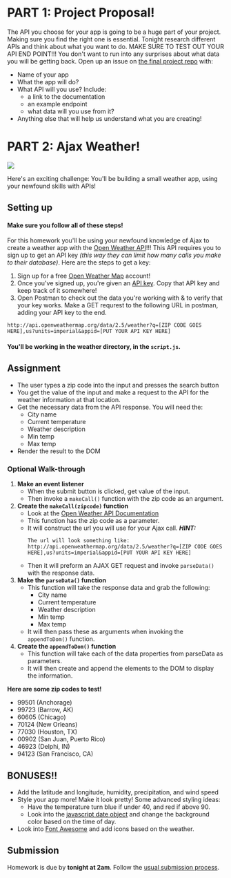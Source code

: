# PART 1: Project Proposal!

The API you choose for your app is going to be a huge part of your project. Making sure you find the right one is essential. Tonight research different APIs and think about what you want to do. MAKE SURE TO TEST OUT YOUR API END POINT!!! You don't want to run into any surprises about what data you will be getting back. Open up an issue on [the final project repo]() with:

- Name of your app
- What the app will do?
- What API will you use? Include:
    - a link to the documentation
    - an example endpoint
    - what data will you use from it?
- Anything else that will help us understand what you are creating!

# PART 2: Ajax Weather!

![](https://media.giphy.com/media/za5xikuRr0OzK/giphy.gif)

Here's an exciting challenge: You'll be building a small weather app, using your newfound skills with APIs!

## Setting up

#### Make sure you follow all of these steps!

For this homework you'll be using your newfound knowledge of Ajax to create a weather app with the [Open Weather API](https://openweathermap.org/api)!!! This API requires you to sign up to get an API key _(this way they can limit how many calls you make to their database)_. Here are the steps to get a key:

1. Sign up for a free [Open Weather Map](https://home.openweathermap.org/users/sign_up) account!
2. Once you've signed up, you're given an [API key](https://home.openweathermap.org/api_keys). Copy that API key and keep track of it somewhere!
3. Open Postman to check out the data you're working with & to verify that your key works. Make a GET requrest to the following URL in postman, adding your API key to the end.

```
http://api.openweathermap.org/data/2.5/weather?q=[ZIP CODE GOES HERE],us?units=imperial&appid=[PUT YOUR API KEY HERE]
```


#### You'll be working in the weather directory, in the `script.js`.

## Assignment

- The user types a zip code into the input and presses the search button
- You get the value of the input and make a request to the API for the weather information at that location.
- Get the necessary data from the API response. You will need the:
    - City name
    - Current temperature
    - Weather description
    - Min temp
    - Max temp
- Render the result to the DOM

### Optional Walk-through 

1. **Make an event listener**
    - When the submit button is clicked, get value of the input.
    - Then invoke a `makeCall()` function with the zip code as an argument.
2. **Create the `makeCall(zipcode)` function**
    - Look at the [Open Weather API Documentation](https://openweathermap.org/current#zip)
    - This function has the zip code as a parameter.
    - It will construct the url you will use for your Ajax call.
      ***HINT:***
      ```
      The url will look something like: http://api.openweathermap.org/data/2.5/weather?q=[ZIP CODE GOES HERE],us?units=imperial&appid=[PUT YOUR API KEY HERE]
      ```
    - Then it will preform an AJAX GET request and invoke `parseData()` with the response data.
3. **Make the `parseData()` function**
    - This function will take the response data and grab the following:
        - City name
        - Current temperature
        - Weather description
        - Min temp
        - Max temp
    - It will then pass these as arguments when invoking the `appendToDom()` function.
4. **Create the `appendToDom()` function**
    - This function will take each of the data properties from parseData as parameters.
    - It will then create and append the elements to the DOM to display the information.

**Here are some zip codes to test!**
- 99501 (Anchorage)
- 99723 (Barrow, AK)
- 60605 (Chicago)
- 70124 (New Orleans)
- 77030 (Houston, TX)
- 00902 (San Juan, Puerto Rico)
- 46923 (Delphi, IN)
- 94123 (San Francisco, CA)

## BONUSES!!
- Add the latitude and longitude, humidity, precipitation, and wind speed
- Style your app more! Make it look pretty! Some advanced styling ideas:
    - Have the temperature turn blue if under 40, and red if above 90.
    - Look into the [javascript date object](https://developer.mozilla.org/en-US/docs/Web/JavaScript/Reference/Global_Objects/Date) and change the background color based on the time of day.
- Look into [Font Awesome](http://fontawesome.io/) and add icons based on the weather.

## Submission

Homework is due by **tonight at 2am**. Follow the [usual submission process](https://github.com/js-penguins/homework-submission).
